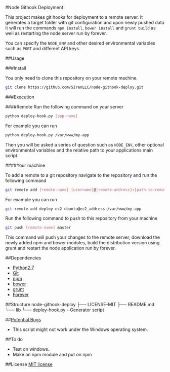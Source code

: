 #Node Githook Deployment

This project makes git hooks for deployment to a remote server. It generates a target folder with git configuration and upon newly pushed data it will run the commands `npm install`, `bower install` and `grunt build` as well as restarting the node server run by forever.

You can specify the `NODE_ENV` and other desired environmental variables such as `PORT` and different API keys.

##Usage

###Install

You only need to clone this repository on your remote machine.
``` bash
git clone https://github.com/SirenLLC/node-githook-deploy.git
```

###Execution

####Remote
Run the following command on your server
```bash
python deploy-hook.py [app-name]
```
For example you can run
```bash
python deploy-hook.py /var/www/my-app

```
Then you will be asked a series of question such as `NODE_ENV`, other optional environmental variables and the relative path to your applications main script.


####Your machine

To add a remote to a git repository navigate to the repository and run the following command
```bash
git remote add [remote-name] [username]@[remote-address]:[path-to-remote-folder]

```
For example you can run
```bash
git remote add deploy-ec2 ubuntu@ec2_address:/var/www/my-app

```

Run the following command to push to this repository from your machine
```bash
git push [remote-name] master

```
This command will push your changes to the remote server, download the newly added npm and bower modules, build the distribution version using grunt and restart the node application run by forever.

##Dependencies
* [Python2.7](https://www.python.org/download/releases/2.7/)
* [Git](http://git-scm.com/book/en/v2/Getting-Started-Installing-Git)
* [npm](https://www.npmjs.com)
* [bower](https://github.com/bower/bower)
* [grunt](http://gruntjs.com)
* [Forever](https://github.com/foreverjs/forever.git)

##Structure
	node-githook-deploy
	├── LICENSE-MIT
	├── README.md
	└── lib
		└── deploy-hook.py		- Generator script

##[Potential Bugs](https://github.com/SirenLLC/node-githook-deploy/issues)
* This script might not work under the Windows operating system.

##To do
* Test on windows.
* Make an npm module and put on npm

##License
[MIT license](http://opensource.org/licenses/MIT)
